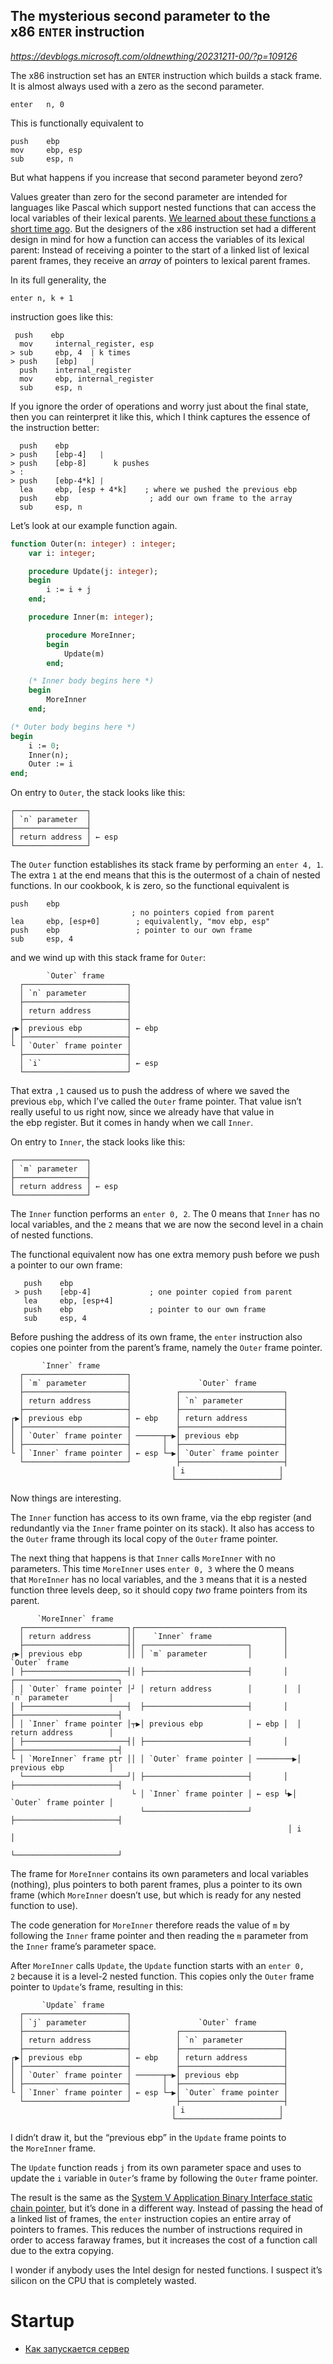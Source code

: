 ## The mysterious second parameter to the x86 `ENTER` instruction

*<https://devblogs.microsoft.com/oldnewthing/20231211-00/?p=109126>*

The x86 instruction set has an `ENTER` instruction which builds a stack frame. It is almost always used with a zero as the second parameter.

```
enter   n, 0
```

This is functionally equivalent to

```
push    ebp
mov     ebp, esp
sub     esp, n
```

But what happens if you increase that second parameter beyond zero?

Values greater than zero for the second parameter are intended for languages like Pascal which support nested functions that can access the local variables of their lexical parents. [We learned about these functions a short time ago](https://devblogs.microsoft.com/oldnewthing/20231204-00/?p=109095 "What is a static chain pointer in the context of calling convention ABI?"). But the designers of the x86 instruction set had a different design in mind for how a function can access the variables of its lexical parent: Instead of receiving a pointer to the start of a linked list of lexical parent frames, they receive an _array_ of pointers to lexical parent frames.

In its full generality, the

```
enter n, k + 1
```

instruction goes like this:

```
 push    ebp
  mov     internal_register, esp
> sub     ebp, 4  ⎱ k times
> push    [ebp]   ⎰
  push    internal_register
  mov     ebp, internal_register
  sub     esp, n
```

If you ignore the order of operations and worry just about the final state, then you can reinterpret it like this, which I think captures the essence of the instruction better:

```
  push    ebp
> push    [ebp-4]   ⎱   
> push    [ebp-8]      k pushes
> :                 
> push    [ebp-4*k] ⎰ 
  lea     ebp, [esp + 4*k]    ; where we pushed the previous ebp
  push    ebp                  ; add our own frame to the array
  sub     esp, n
```

Let’s look at our example function again.

```pascal
function Outer(n: integer) : integer;
    var i: integer;

    procedure Update(j: integer);
    begin
        i := i + j
    end;

    procedure Inner(m: integer);

        procedure MoreInner;
        begin
            Update(m)
        end;

    (* Inner body begins here *)
    begin
        MoreInner
    end;

(* Outer body begins here *)
begin
    i := 0;
    Inner(n);
    Outer := i
end;
```

On entry to `Outer`, the stack looks like this:

```plain
┌────────────────┐
│ `n` parameter  │
├────────────────┤
│ return address │ ← esp
└────────────────┘
```

The `Outer` function establishes its stack frame by performing an `enter 4, 1`. The extra `1` at the end means that this is the outermost of a chain of nested functions. In our cookbook, k is zero, so the functional equivalent is

```
push    ebp
                           ; no pointers copied from parent
lea     ebp, [esp+0]        ; equivalently, "mov ebp, esp"
push    ebp                 ; pointer to our own frame
sub     esp, 4
```

and we wind up with this stack frame for `Outer`:

```
        `Outer` frame
  ┌───────────────────────┐
  │ `n` parameter         │
  ├───────────────────────┤
  │ return address        │
  ├───────────────────────┤
┌▶︎│ previous ebp          │ ← ebp
│ ├───────────────────────┤
└ │ `Outer` frame pointer │
  ├───────────────────────┤
  │ `i`                   │ ← esp
  └───────────────────────┘
```

That extra `,1` caused us to push the address of where we saved the previous `ebp`, which I’ve called the `Outer` frame pointer. That value isn’t really useful to us right now, since we already have that value in the ebp register. But it comes in handy when we call `Inner`.

On entry to `Inner`, the stack looks like this:

```
┌────────────────┐
│ `m` parameter  │
├────────────────┤
│ return address │ ← esp
└────────────────┘
```

The `Inner` function performs an `enter 0, 2`. The 0 means that `Inner` has no local variables, and the `2` means that we are now the second level in a chain of nested functions.

The functional equivalent now has one extra memory push before we push a pointer to our own frame:

```
   push    ebp
 > push    [ebp-4]             ; one pointer copied from parent
   lea     ebp, [esp+4]
   push    ebp                 ; pointer to our own frame
   sub     esp, 4
```

Before pushing the address of its own frame, the `enter` instruction also copies one pointer from the parent’s frame, namely the `Outer` frame pointer.

```plain
       `Inner` frame
  ┌───────────────────────┐
  │ `m` parameter         │               `Outer` frame
  ├───────────────────────┤          ┌───────────────────────┐
  │ return address        │          │ `n` parameter         │
  ├───────────────────────┤          ├───────────────────────┤
┌▶︎│ previous ebp          │ ← ebp    │ return address        │
│ ├───────────────────────┤          ├───────────────────────┤
│ │ `Outer` frame pointer │ ──────┬─▶︎│ previous ebp          │
│ ├───────────────────────┤       │  ├───────────────────────┤
└ │ `Inner` frame pointer │ ← esp └─▶︎│ `Outer` frame pointer │
  └───────────────────────┘          ├───────────────────────┤
                                    │ i                     │
                                    └───────────────────────┘
```

Now things are interesting.

The `Inner` function has access to its own frame, via the ebp register (and redundantly via the `Inner` frame pointer on its stack). It also has access to the `Outer` frame through its local copy of the `Outer` frame pointer.

The next thing that happens is that `Inner` calls `More­Inner` with no parameters. This time `More­Inner` uses `enter 0, 3` where the 0 means that `More­Inner` has no local variables, and the `3` means that it is a nested function three levels deep, so it should copy _two_ frame pointers from its parent.

```plain
      `MoreInner` frame
  ┌───────────────────────┐┌─────────────────────────────────┐
  │ return address        ││    `Inner` frame                │
  ├───────────────────────┤│ ┌───────────────────────┐       │
┌▶︎│ previous ebp          ││ │ `m` parameter         │       │       `Outer` frame
│ ├───────────────────────┤│ ├───────────────────────┤       │  ┌───────────────────────┐
│ │ `Outer` frame pointer │┘ │ return address        │       │  │ `n` parameter         │
│ ├───────────────────────┤  ├───────────────────────┤       │  ├───────────────────────┤
│ │ `Inner` frame pointer │┬▶︎│ previous ebp          │ ← ebp │  │ return address        │
│ ├───────────────────────┤│ ├───────────────────────┤       │  ├───────────────────────┤
└ │ `MoreInner` frame ptr ││ │ `Outer` frame pointer │ ────────▶︎│ previous ebp          │
  └───────────────────────┘│ ├───────────────────────┤       │  ├───────────────────────┤
                           └ │ `Inner` frame pointer │ ← esp └▶︎│ `Outer` frame pointer │
                             └───────────────────────┘         ├───────────────────────┤
                                                              │ i                     │
                                                              └───────────────────────┘
```

The frame for `MoreInner` contains its own parameters and local variables (nothing), plus pointers to both parent frames, plus a pointer to its own frame (which `More­Inner` doesn’t use, but which is ready for any nested function to use).

The code generation for `MoreInner` therefore reads the value of `m` by following the `Inner` frame pointer and then reading the `m` parameter from the `Inner` frame’s parameter space.

After `More­Inner` calls `Update`, the `Update` function starts with an `enter 0, 2` because it is a level-2 nested function. This copies only the `Outer` frame pointer to `Update`‘s frame, resulting in this:

```plain
       `Update` frame
  ┌───────────────────────┐
  │ `j` parameter         │               `Outer` frame
  ├───────────────────────┤          ┌───────────────────────┐
  │ return address        │          │ `n` parameter         │
  ├───────────────────────┤          ├───────────────────────┤
┌▶︎│ previous ebp          │ ← ebp    │ return address        │
│ ├───────────────────────┤          ├───────────────────────┤
│ │ `Outer` frame pointer │ ──────┬─▶︎│ previous ebp          │
│ ├───────────────────────┤       │  ├───────────────────────┤
└ │ `Inner` frame pointer │ ← esp └─▶︎│ `Outer` frame pointer │
  └───────────────────────┘          ├───────────────────────┤
                                    │ i                     │
                                    └───────────────────────┘
```

I didn’t draw it, but the “previous ebp” in the `Update` frame points to the `More­Inner` frame.

The `Update` function reads `j` from its own parameter space and uses to update the `i` variable in `Outer`‘s frame by following the `Outer` frame pointer.

The result is the same as the [System V Application Binary Interface static chain pointer](https://devblogs.microsoft.com/oldnewthing/20231204-00/?p=109095 "What is a static chain pointer in the context of calling convention ABI?"), but it’s done in a different way. Instead of passing the head of a linked list of frames, the `enter` instruction copies an entire array of pointers to frames. This reduces the number of instructions required in order to access faraway frames, but it increases the cost of a function call due to the extra copying.

I wonder if anybody uses the Intel design for nested functions. I suspect it’s silicon on the CPU that is completely wasted.

# Startup

- [Как запускается сервер](https://habr.com/ru/companies/selectel/articles/471756/)